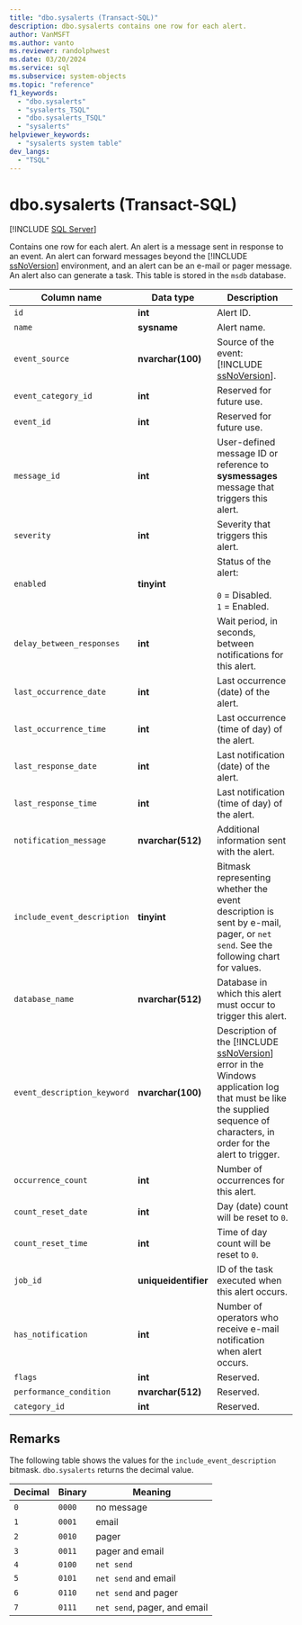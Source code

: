 ```yaml
---
title: "dbo.sysalerts (Transact-SQL)"
description: dbo.sysalerts contains one row for each alert.
author: VanMSFT
ms.author: vanto
ms.reviewer: randolphwest
ms.date: 03/20/2024
ms.service: sql
ms.subservice: system-objects
ms.topic: "reference"
f1_keywords:
  - "dbo.sysalerts"
  - "sysalerts_TSQL"
  - "dbo.sysalerts_TSQL"
  - "sysalerts"
helpviewer_keywords:
  - "sysalerts system table"
dev_langs:
  - "TSQL"
---
```

# dbo.sysalerts (Transact-SQL)

[!INCLUDE [SQL Server](../../includes/applies-to-version/sqlserver.md)]

Contains one row for each alert. An alert is a message sent in response to an event. An alert can forward messages beyond the [!INCLUDE [ssNoVersion](../../includes/ssnoversion-md.md)] environment, and an alert can be an e-mail or pager message. An alert also can generate a task. This table is stored in the `msdb` database.

| Column name | Data type | Description |
| --- | --- | --- |
| `id` | **int** | Alert ID. |
| `name` | **sysname** | Alert name. |
| `event_source` | **nvarchar(100)** | Source of the event: [!INCLUDE [ssNoVersion](../../includes/ssnoversion-md.md)]. |
| `event_category_id` | **int** | Reserved for future use. |
| `event_id` | **int** | Reserved for future use. |
| `message_id` | **int** | User-defined message ID or reference to **sysmessages** message that triggers this alert. |
| `severity` | **int** | Severity that triggers this alert. |
| `enabled` | **tinyint** | Status of the alert:<br /><br />`0` = Disabled.<br />`1` = Enabled. |
| `delay_between_responses` | **int** | Wait period, in seconds, between notifications for this alert. |
| `last_occurrence_date` | **int** | Last occurrence (date) of the alert. |
| `last_occurrence_time` | **int** | Last occurrence (time of day) of the alert. |
| `last_response_date` | **int** | Last notification (date) of the alert. |
| `last_response_time` | **int** | Last notification (time of day) of the alert. |
| `notification_message` | **nvarchar(512)** | Additional information sent with the alert. |
| `include_event_description` | **tinyint** | Bitmask representing whether the event description is sent by e-mail, pager, or `net send`. See the following chart for values. |
| `database_name` | **nvarchar(512)** | Database in which this alert must occur to trigger this alert. |
| `event_description_keyword` | **nvarchar(100)** | Description of the [!INCLUDE [ssNoVersion](../../includes/ssnoversion-md.md)] error in the Windows application log that must be like the supplied sequence of characters, in order for the alert to trigger. |
| `occurrence_count` | **int** | Number of occurrences for this alert. |
| `count_reset_date` | **int** | Day (date) count will be reset to `0`. |
| `count_reset_time` | **int** | Time of day count will be reset to `0`. |
| `job_id` | **uniqueidentifier** | ID of the task executed when this alert occurs. |
| `has_notification` | **int** | Number of operators who receive e-mail notification when alert occurs. |
| `flags` | **int** | Reserved. |
| `performance_condition` | **nvarchar(512)** | Reserved. |
| `category_id` | **int** | Reserved. |

## Remarks

The following table shows the values for the `include_event_description` bitmask. `dbo.sysalerts` returns the decimal value.

| Decimal | Binary | Meaning |
| --- | --- | --- |
| `0` | `0000` | no message |
| `1` | `0001` | email |
| `2` | `0010` | pager |
| `3` | `0011` | pager and email |
| `4` | `0100` | `net send` |
| `5` | `0101` | `net send` and email |
| `6` | `0110` | `net send` and pager |
| `7` | `0111` | `net send`, pager, and email |
